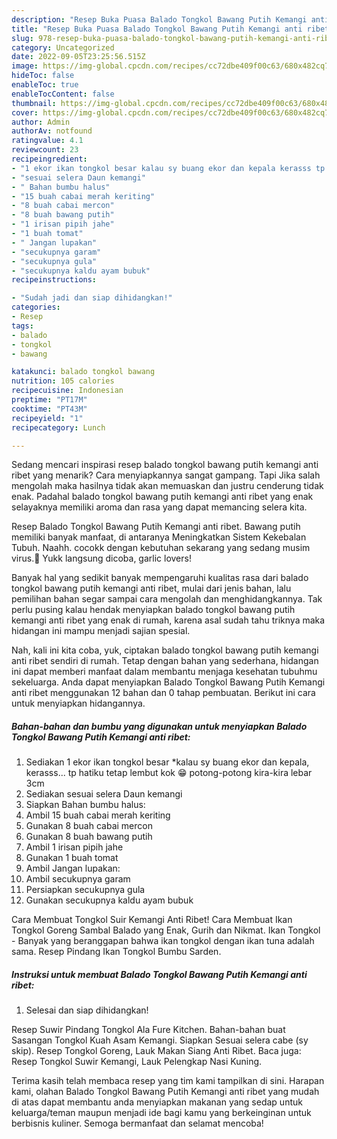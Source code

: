 ```yaml
---
description: "Resep Buka Puasa Balado Tongkol Bawang Putih Kemangi anti ribet yang Bisa Manjain Lidah"
title: "Resep Buka Puasa Balado Tongkol Bawang Putih Kemangi anti ribet yang Bisa Manjain Lidah"
slug: 978-resep-buka-puasa-balado-tongkol-bawang-putih-kemangi-anti-ribet-yang-bisa-manjain-lidah
category: Uncategorized
date: 2022-09-05T23:25:56.515Z
image: https://img-global.cpcdn.com/recipes/cc72dbe409f00c63/680x482cq70/balado-tongkol-bawang-putih-kemangi-anti-ribet-foto-resep-utama.jpg
hideToc: false
enableToc: true
enableTocContent: false
thumbnail: https://img-global.cpcdn.com/recipes/cc72dbe409f00c63/680x482cq70/balado-tongkol-bawang-putih-kemangi-anti-ribet-foto-resep-utama.jpg
cover: https://img-global.cpcdn.com/recipes/cc72dbe409f00c63/680x482cq70/balado-tongkol-bawang-putih-kemangi-anti-ribet-foto-resep-utama.jpg
author: Admin
authorAv: notfound
ratingvalue: 4.1
reviewcount: 23
recipeingredient:
- "1 ekor ikan tongkol besar kalau sy buang ekor dan kepala kerasss tp hatiku tetap lembut kok  potongpotong kirakira lebar 3cm"
- "sesuai selera Daun kemangi"
- " Bahan bumbu halus"
- "15 buah cabai merah keriting"
- "8 buah cabai mercon"
- "8 buah bawang putih"
- "1 irisan pipih jahe"
- "1 buah tomat"
- " Jangan lupakan"
- "secukupnya garam"
- "secukupnya gula"
- "secukupnya kaldu ayam bubuk"
recipeinstructions:

- "Sudah jadi dan siap dihidangkan!"
categories:
- Resep
tags:
- balado
- tongkol
- bawang

katakunci: balado tongkol bawang 
nutrition: 105 calories
recipecuisine: Indonesian
preptime: "PT17M"
cooktime: "PT43M"
recipeyield: "1"
recipecategory: Lunch

---
```



Sedang mencari inspirasi resep balado tongkol bawang putih kemangi anti ribet yang menarik? Cara menyiapkannya sangat gampang. Tapi Jika salah mengolah maka hasilnya tidak akan memuaskan dan justru cenderung tidak enak. Padahal balado tongkol bawang putih kemangi anti ribet yang enak selayaknya memiliki aroma dan rasa yang dapat memancing selera kita.


Resep Balado Tongkol Bawang Putih Kemangi anti ribet. Bawang putih memiliki banyak manfaat, di antaranya Meningkatkan Sistem Kekebalan Tubuh. Naahh. cocokk dengan kebutuhan sekarang yang sedang musim virus.🙂 Yukk langsung dicoba, garlic lovers!

Banyak hal yang sedikit banyak mempengaruhi kualitas rasa dari balado tongkol bawang putih kemangi anti ribet, mulai dari jenis bahan, lalu pemilihan bahan segar sampai cara mengolah dan menghidangkannya. Tak perlu pusing kalau hendak menyiapkan balado tongkol bawang putih kemangi anti ribet yang enak di rumah, karena asal sudah tahu triknya maka hidangan ini mampu menjadi sajian spesial.


Nah, kali ini kita coba, yuk, ciptakan balado tongkol bawang putih kemangi anti ribet sendiri di rumah. Tetap dengan bahan yang sederhana, hidangan ini dapat memberi manfaat dalam membantu menjaga kesehatan tubuhmu sekeluarga. Anda dapat menyiapkan Balado Tongkol Bawang Putih Kemangi anti ribet menggunakan 12 bahan dan 0 tahap pembuatan. Berikut ini cara untuk menyiapkan hidangannya.

<!--inarticleads1-->

##### Bahan-bahan dan bumbu yang digunakan untuk menyiapkan Balado Tongkol Bawang Putih Kemangi anti ribet:

1. Sediakan 1 ekor ikan tongkol besar *kalau sy buang ekor dan kepala, kerasss... tp hatiku tetap lembut kok 😁 potong-potong kira-kira lebar 3cm
1. Sediakan sesuai selera Daun kemangi
1. Siapkan  Bahan bumbu halus:
1. Ambil 15 buah cabai merah keriting
1. Gunakan 8 buah cabai mercon
1. Gunakan 8 buah bawang putih
1. Ambil 1 irisan pipih jahe
1. Gunakan 1 buah tomat
1. Ambil  Jangan lupakan:
1. Ambil secukupnya garam
1. Persiapkan secukupnya gula
1. Gunakan secukupnya kaldu ayam bubuk


Cara Membuat Tongkol Suir Kemangi Anti Ribet! Cara Membuat Ikan Tongkol Goreng Sambal Balado yang Enak, Gurih dan Nikmat. Ikan Tongkol - Banyak yang beranggapan bahwa ikan tongkol dengan ikan tuna adalah sama. Resep Pindang Ikan Tongkol Bumbu Sarden. 

<!--inarticleads2-->

##### Instruksi untuk membuat Balado Tongkol Bawang Putih Kemangi anti ribet:


1. Selesai dan siap dihidangkan!

Resep Suwir Pindang Tongkol Ala Fure Kitchen. Bahan-bahan buat Sasangan Tongkol Kuah Asam Kemangi. Siapkan Sesuai selera cabe (sy skip). Resep Tongkol Goreng, Lauk Makan Siang Anti Ribet. Baca juga: Resep Tongkol Suwir Kemangi, Lauk Pelengkap Nasi Kuning. 

Terima kasih telah membaca resep yang tim kami tampilkan di sini. Harapan kami, olahan Balado Tongkol Bawang Putih Kemangi anti ribet yang mudah di atas dapat membantu anda menyiapkan makanan yang sedap untuk keluarga/teman maupun menjadi ide bagi kamu yang berkeinginan untuk berbisnis kuliner. Semoga bermanfaat dan selamat mencoba!
